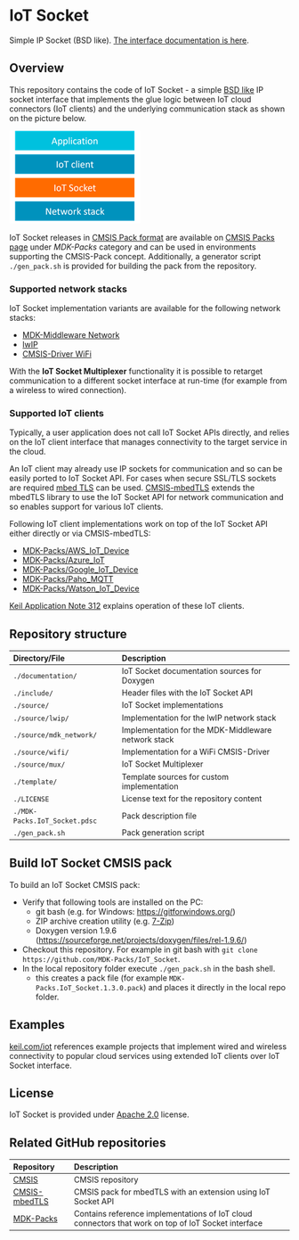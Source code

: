 # IoT Socket
Simple IP Socket (BSD like). [The interface documentation is here](https://mdk-packs.github.io/IoT_Socket).

## Overview
This repository contains the code of IoT Socket - a simple [BSD like](https://en.wikipedia.org/wiki/Berkeley_sockets) IP socket interface that implements the glue logic between IoT cloud connectors (IoT clients) and the underlying communication stack as shown on the picture below.

![Structure of an IoT application](./documentation/Doxygen/src/images/iot_block_diagram.png)

IoT Socket releases in [CMSIS Pack format](https://www.open-cmsis-pack.org/) are available on [CMSIS Packs page](https://developer.arm.com/tools-and-software/embedded/cmsis/cmsis-packs) under *MDK-Packs* category and can be used in environments supporting the CMSIS-Pack concept. Additionally, a generator script `./gen_pack.sh` is provided for building the pack from the repository.

### Supported network stacks
IoT Socket implementation variants are available for the following network stacks:
- [MDK-Middleware Network](https://arm-software.github.io/MDK-Middleware/latest/Network/index.html)
- [lwIP](https://en.wikipedia.org/wiki/LwIP)
- [CMSIS-Driver WiFi](https://arm-software.github.io/CMSIS_5/Driver/html/group__wifi__interface__gr.html)

With the **IoT Socket Multiplexer** functionality it is possible to retarget communication to a different socket interface at run-time (for example from a wireless to wired connection).

### Supported IoT clients

Typically, a user application does not call IoT Socket APIs directly, and relies on the IoT client interface that manages connectivity to the target service in the cloud.

An IoT client may already use IP sockets for communication and so can be easily ported to IoT Socket API. For cases when secure SSL/TLS sockets are required [mbed TLS](https://www.trustedfirmware.org/projects/mbed-tls/) can be used. [CMSIS-mbedTLS](https://github.com/ARM-software/CMSIS-mbedTLS) extends the mbedTLS library to use the IoT Socket API for network communication and so enables support for various IoT clients.

Following IoT client implementations work on top of the IoT Socket API either directly or via CMSIS-mbedTLS:

- [MDK-Packs/AWS_IoT_Device](https://github.com/MDK-Packs/AWS_IoT_Device)
- [MDK-Packs/Azure_IoT](https://github.com/MDK-Packs/Azure_IoT)
- [MDK-Packs/Google_IoT_Device](https://github.com/MDK-Packs/Google_IoT_Device)
- [MDK-Packs/Paho_MQTT](https://github.com/MDK-Packs/Paho_MQTT)
- [MDK-Packs/Watson_IoT_Device](https://github.com/MDK-Packs/Watson_IoT_Device)

[Keil Application Note 312](https://developer.arm.com/documentation/kan312) explains operation of these IoT clients.

## Repository structure

| Directory/File                | Description                                         |
|:------------------------------|:----------------------------------------------------|
| `./documentation/`            | IoT Socket documentation sources for Doxygen        |
| `./include/`                  | Header files with the IoT Socket API                |
| `./source/`                   | IoT Socket implementations                          |
| `./source/lwip/`              | Implementation for the lwIP network stack           |
| `./source/mdk_network/`       | Implementation for the MDK-Middleware network stack |
| `./source/wifi/`              | Implementation for a WiFi CMSIS-Driver              |
| `./source/mux/`               | IoT Socket Multiplexer                              |
| `./template/`                 | Template sources for custom implementation          |
| `./LICENSE`                   | License text for the repository content             |
| `./MDK-Packs.IoT_Socket.pdsc` | Pack description file                               |
| `./gen_pack.sh`               | Pack generation script                              |

## Build IoT Socket CMSIS pack

To build an IoT Socket CMSIS pack:
- Verify that following tools are installed on the PC:
  - git bash (e.g. for Windows: https://gitforwindows.org/)
  - ZIP archive creation utility (e.g. [7-Zip](http://www.7-zip.org/download.html))
  - Doxygen version 1.9.6 (https://sourceforge.net/projects/doxygen/files/rel-1.9.6/)
- Checkout this repository. For example in git bash with `git clone https://github.com/MDK-Packs/IoT_Socket`.
- In the local repository folder execute `./gen_pack.sh` in the bash shell.
  - this creates a pack file (for example `MDK-Packs.IoT_Socket.1.3.0.pack`) and places it directly in the local repo folder.

## Examples

[keil.com/iot](https://www2.keil.com/iot) references example projects that implement wired and wireless connectivity to popular cloud services using extended IoT clients over IoT Socket interface.

## License

IoT Socket is provided under [Apache 2.0](https://opensource.org/licenses/Apache-2.0) license.

## Related GitHub repositories

| Repository                  | Description                                               |
|:--------------------------- |:--------------------------------------------------------- |
| [CMSIS](https://github.com/ARM-software/cmsis_5)                 | CMSIS repository     |
| [CMSIS-mbedTLS](https://github.com/ARM-software/CMSIS-mbedTLS)   | CMSIS pack for mbedTLS with an extension using IoT Socket API |
| [MDK-Packs](https://github.com/mdk-packs)                        | Contains reference implementations of IoT cloud connectors that work on top of IoT Socket interface |
